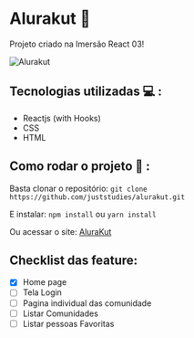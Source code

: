 # Alurakut :tada:

Projeto criado na Imersão React 03! 

![Alurakut](https://pbs.twimg.com/media/E6TRgA_WQAEMe_D?format=jpg&name=large)

## Tecnologias utilizadas :computer: :
 - Reactjs (with Hooks)
 - CSS
 - HTML

## Como rodar o projeto :wrench: :
 Basta clonar o repositório:
 `git clone https://github.com/juststudies/alurakut.git`

 E instalar:
 `npm install` ou `yarn install`

 Ou acessar o site: [AluraKut](https://alurakut-two-sigma.vercel.app/)

 ## Checklist das feature:
 - [x] Home page
 - [ ] Tela Login
 - [ ] Pagina individual das comunidade
 - [ ] Listar Comunidades
 - [ ] Listar pessoas Favoritas